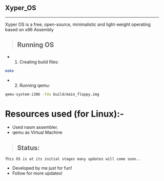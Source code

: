 ## Xyper_OS
___________

Xyper OS is a free, open-source, minimalistic and light-weight operating based on x86 Assembly

> ## Running OS
- 1. Creating build files:
```bash
make
```
- 2. Running qemu:
```bash
qemu-system-i386 -fda build/main_floppy.img
```

# Resources used (for Linux):-
- Used nasm assembler.
- qemu as Virtual Machine


> ## Status:

```
This OS is at its initial stages many updates will come soon..
```

- Developed by me just for fun!
- Follow for more updates! 

